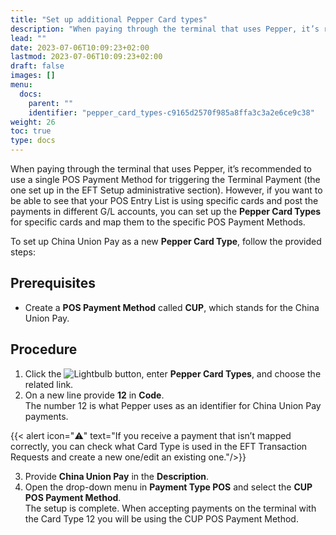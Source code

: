 ```yaml
---
title: "Set up additional Pepper Card types"
description: "When paying through the terminal that uses Pepper, it’s recommended to use a single POS Payment Method for triggering the Terminal Payment. However, if you want to be able to see that your POS Entry List is using specific cards and post the payments in different G/L accounts, you can set up the Pepper Card Types for specific cards and map them to the specific POS Payment Methods."
lead: ""
date: 2023-07-06T10:09:23+02:00
lastmod: 2023-07-06T10:09:23+02:00
draft: false
images: []
menu:
  docs:
    parent: ""
    identifier: "pepper_card_types-c9165d2570f985a8ffa3c3a2e6ce9c38"
weight: 26
toc: true
type: docs
---
```


When paying through the terminal that uses Pepper, it’s recommended to use a single POS Payment Method for triggering the Terminal Payment (the one set up in the EFT Setup administrative section). However, if you want to be able to see that your POS Entry List is using specific cards and post the payments in different G/L accounts, you can set up the **Pepper Card Types** for specific cards and map them to the specific POS Payment Methods.

To set up China Union Pay as a new **Pepper Card Type**, follow the provided steps:

## Prerequisites

- Create a **POS Payment Method** called **CUP**, which stands for the China Union Pay. 

## Procedure

1.	Click the ![Lightbulb](Lightbulb_icon.PNG) button, enter **Pepper Card Types**, and choose the related link.         	
2.	On a new line provide **12** in **Code**.      
    The number 12 is what Pepper uses as an identifier for China Union Pay payments.

 {{< alert icon="⚠️" text="If you receive a payment that isn’t mapped correctly, you can check what Card Type is used in the EFT Transaction Requests and create a new one/edit an existing one."/>}}

3.	Provide **China Union Pay** in the **Description**.
4.	Open the drop-down menu in **Payment Type POS** and select the **CUP** **POS Payment Method**.       
    The setup is complete. When accepting payments on the terminal with the Card Type 12 you will be using the CUP POS Payment Method.
